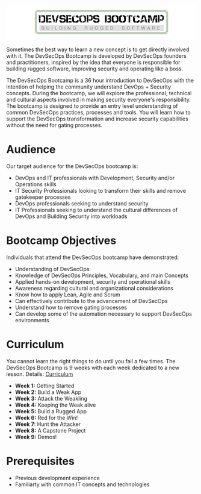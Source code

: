 ![DevSecOps BootCamp](./_images/DevSecOpsBootCamp.png)


Sometimes the best way to learn a new concept is to get directly involved with it.  The DevSecOps Bootcamp is developed by DevSecOps founders and practitioners, inspired by the idea that everyone is responsible for building rugged software, improving security and operating like a boss.

The DevSecOps Bootcamp is a 36 hour introduction to DevSecOps with the intention of helping the community understand DevOps + Security concepts.  During the bootcamp, we will explore the professional, technical and cultural aspects involved in making security everyone's responsibility.  The bootcamp is designed to provide an entry level understanding of common DevSecOps practices, processes and tools.  You will learn how to support the DevSecOps transformation and increase security capabilities without the need for gating processes.

# Audience
Our target audience for the DevSecOps bootcamp is:

* DevOps and IT professionals with Development, Security and/or Operations skills  
* IT Security Professionals looking to transform their skills and remove gatekeeper processes
* DevOps professionals seeking to understand security
* IT Professionals seeking to understand the cultural differences of DevOps and Building Security into workloads
 
# Bootcamp Objectives
Individuals that attend the DevSecOps bootcamp have demonstrated:

* Understanding of DevSecOps
* Knowledge of DevSecOps Principles, Vocabulary, and main Concepts
* Applied hands-on development, security and operational skills
* Awareness regarding cultural and organizational considerations
* Know how to apply Lean, Agile and Scrum 
* Can effectively contribute to the advancement of DevSecOps 
* Understand how to remove gating processes
* Can develop some of the automation necessary to support DevSecOps environments

# Curriculum
You cannot learn the right things to do until you fail a few times.  The DevSecOps Bootcamp is 9 weeks with each week dedicated to a new lesson.  Details: [Curriculum](CURRICULUM.md)

* **Week 1:**  Getting Started       
* **Week 2:**  Build a Weak App        
* **Week 3:**  Attack the Weakling             
* **Week 4:**  Keeping the Weak alive       
* **Week 5:**  Build a Rugged App        
* **Week 6:**  Red for the Win!        
* **Week 7:**  Hunt the Attacker        
* **Week 8:**  A Capstone Project   
* **Week 9:**  Demos!


# Prerequisites 
* Previous development experience
* Familiarty with common IT concepts and technologies
